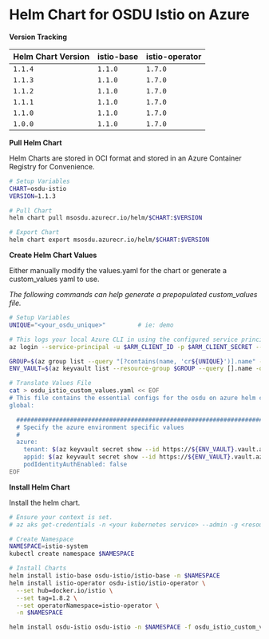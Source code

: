 # Helm Chart for OSDU Istio on Azure

__Version Tracking__

| Helm Chart Version | istio-base   | istio-operator  |
| ------------------ | ------------ | --------------- |
| `1.1.4`            | `1.1.0`      | `1.7.0`         |
| `1.1.3`            | `1.1.0`      | `1.7.0`         |
| `1.1.2`            | `1.1.0`      | `1.7.0`         |
| `1.1.1`            | `1.1.0`      | `1.7.0`         |
| `1.1.0`            | `1.1.0`      | `1.7.0`         |
| `1.0.0`            | `1.1.0`      | `1.7.0`         |


__Pull Helm Chart__

Helm Charts are stored in OCI format and stored in an Azure Container Registry for Convenience.

```bash
# Setup Variables
CHART=osdu-istio
VERSION=1.1.3

# Pull Chart
helm chart pull msosdu.azurecr.io/helm/$CHART:$VERSION

# Export Chart
helm chart export msosdu.azurecr.io/helm/$CHART:$VERSION
```

__Create Helm Chart Values__

Either manually modify the values.yaml for the chart or generate a custom_values yaml to use.

_The following commands can help generate a prepopulated custom_values file._
```bash
# Setup Variables
UNIQUE="<your_osdu_unique>"         # ie: demo

# This logs your local Azure CLI in using the configured service principal.
az login --service-principal -u $ARM_CLIENT_ID -p $ARM_CLIENT_SECRET --tenant $ARM_TENANT_ID

GROUP=$(az group list --query "[?contains(name, 'cr${UNIQUE}')].name" -otsv)
ENV_VAULT=$(az keyvault list --resource-group $GROUP --query [].name -otsv)

# Translate Values File
cat > osdu_istio_custom_values.yaml << EOF
# This file contains the essential configs for the osdu on azure helm chart
global:

  ################################################################################
  # Specify the azure environment specific values
  #
  azure:
    tenant: $(az keyvault secret show --id https://${ENV_VAULT}.vault.azure.net/secrets/tenant-id --query value -otsv)
    appid: $(az keyvault secret show --id https://${ENV_VAULT}.vault.azure.net/secrets/aad-client-id --query value -otsv)
    podIdentityAuthEnabled: false
EOF
```


__Install Helm Chart__

Install the helm chart.

```bash
# Ensure your context is set.
# az aks get-credentials -n <your kubernetes service> --admin -g <resource group>

# Create Namespace
NAMESPACE=istio-system
kubectl create namespace $NAMESPACE

# Install Charts
helm install istio-base osdu-istio/istio-base -n $NAMESPACE
helm install istio-operator osdu-istio/istio-operator \
  --set hub=docker.io/istio \
  --set tag=1.8.2 \
  --set operatorNamespace=istio-operator \
  -n $NAMESPACE

helm install osdu-istio osdu-istio -n $NAMESPACE -f osdu_istio_custom_values.yaml
```
